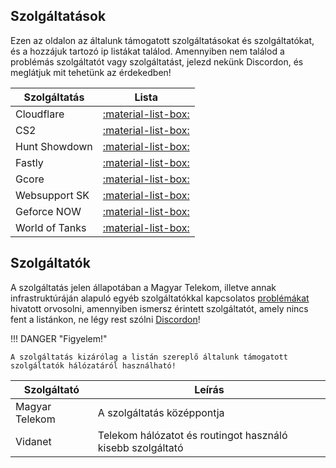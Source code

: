## Szolgáltatások

Ezen az oldalon az általunk támogatott szolgáltatásokat és szolgáltatókat, és a hozzájuk tartozó ip listákat találod.
Amennyiben nem találod a problémás szolgáltatót vagy szolgáltatást, jelezd nekünk Discordon, és meglátjuk mit tehetünk az érdekedben!


| Szolgáltatás   | Lista               |
| -------------- | ------------------- |
| Cloudflare     | [:material-list-box:](https://fxtelekom.org/ips/cloudflare.txt) |
| CS2            | [:material-list-box:](https://fxtelekom.org/ips/valve-cs2.txt) |
| Hunt Showdown  | [:material-list-box:](https://fxtelekom.org/ips/hunt.txt) |
| Fastly         | [:material-list-box:](https://fxtelekom.org/ips/fastly.txt) |
| Gcore          | [:material-list-box:](https://fxtelekom.org/ips/gcore.txt) |
| Websupport SK  | [:material-list-box:](https://fxtelekom.org/ips/websupportsk.txt) |
| Geforce NOW    | [:material-list-box:](https://fxtelekom.org/ips/gfn.txt) |
| World of Tanks| [:material-list-box:](https://fxtelekom.org/ips/wot.txt) |

## Szolgáltatók
A szolgáltatás jelen állapotában a Magyar Telekom, illetve annak infrastruktúráján alapuló egyéb szolgáltatókkal kapcsolatos [problémákat](../dtag) hivatott orvosolni, amennyiben ismersz érintett szolgáltatót, amely nincs fent a listánkon, ne légy rest szólni [Discordon](https://discord.com/invite/n2WmGaEn3H)!

!!! DANGER "Figyelem!"

    A szolgáltatás kizárólag a listán szereplő általunk támogatott szolgáltatók hálózatáról használható!

| Szolgáltató    | Leírás |
| -------------- | ---------------------------|
| Magyar Telekom | A szolgáltatás középpontja |
| Vidanet        | Telekom hálózatot és routingot használó kisebb szolgáltató |
